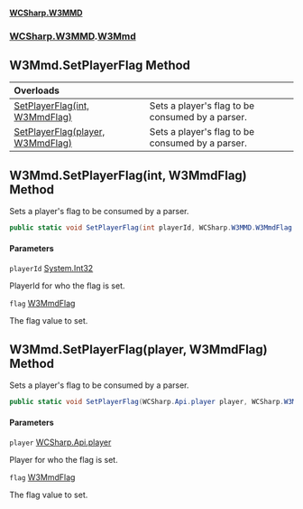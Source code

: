 #### [WCSharp\.W3MMD](README.md 'README')
### [WCSharp\.W3MMD](WCSharp.W3MMD.md 'WCSharp\.W3MMD').[W3Mmd](WCSharp.W3MMD.W3Mmd.md 'WCSharp\.W3MMD\.W3Mmd')

## W3Mmd\.SetPlayerFlag Method

| Overloads | |
| :--- | :--- |
| [SetPlayerFlag\(int, W3MmdFlag\)](WCSharp.W3MMD.W3Mmd.SetPlayerFlag.md#WCSharp.W3MMD.W3Mmd.SetPlayerFlag(int,WCSharp.W3MMD.W3MmdFlag) 'WCSharp\.W3MMD\.W3Mmd\.SetPlayerFlag\(int, WCSharp\.W3MMD\.W3MmdFlag\)') | Sets a player's flag to be consumed by a parser\. |
| [SetPlayerFlag\(player, W3MmdFlag\)](WCSharp.W3MMD.W3Mmd.SetPlayerFlag.md#WCSharp.W3MMD.W3Mmd.SetPlayerFlag(WCSharp.Api.player,WCSharp.W3MMD.W3MmdFlag) 'WCSharp\.W3MMD\.W3Mmd\.SetPlayerFlag\(WCSharp\.Api\.player, WCSharp\.W3MMD\.W3MmdFlag\)') | Sets a player's flag to be consumed by a parser\. |

<a name='WCSharp.W3MMD.W3Mmd.SetPlayerFlag(int,WCSharp.W3MMD.W3MmdFlag)'></a>

## W3Mmd\.SetPlayerFlag\(int, W3MmdFlag\) Method

Sets a player's flag to be consumed by a parser\.

```csharp
public static void SetPlayerFlag(int playerId, WCSharp.W3MMD.W3MmdFlag flag);
```
#### Parameters

<a name='WCSharp.W3MMD.W3Mmd.SetPlayerFlag(int,WCSharp.W3MMD.W3MmdFlag).playerId'></a>

`playerId` [System\.Int32](https://learn.microsoft.com/en-us/dotnet/api/system.int32 'System\.Int32')

PlayerId for who the flag is set\.

<a name='WCSharp.W3MMD.W3Mmd.SetPlayerFlag(int,WCSharp.W3MMD.W3MmdFlag).flag'></a>

`flag` [W3MmdFlag](WCSharp.W3MMD.W3MmdFlag.md 'WCSharp\.W3MMD\.W3MmdFlag')

The flag value to set\.

<a name='WCSharp.W3MMD.W3Mmd.SetPlayerFlag(WCSharp.Api.player,WCSharp.W3MMD.W3MmdFlag)'></a>

## W3Mmd\.SetPlayerFlag\(player, W3MmdFlag\) Method

Sets a player's flag to be consumed by a parser\.

```csharp
public static void SetPlayerFlag(WCSharp.Api.player player, WCSharp.W3MMD.W3MmdFlag flag);
```
#### Parameters

<a name='WCSharp.W3MMD.W3Mmd.SetPlayerFlag(WCSharp.Api.player,WCSharp.W3MMD.W3MmdFlag).player'></a>

`player` [WCSharp\.Api\.player](https://learn.microsoft.com/en-us/dotnet/api/wcsharp.api.player 'WCSharp\.Api\.player')

Player for who the flag is set\.

<a name='WCSharp.W3MMD.W3Mmd.SetPlayerFlag(WCSharp.Api.player,WCSharp.W3MMD.W3MmdFlag).flag'></a>

`flag` [W3MmdFlag](WCSharp.W3MMD.W3MmdFlag.md 'WCSharp\.W3MMD\.W3MmdFlag')

The flag value to set\.